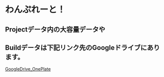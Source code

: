 # わんぷれーと！

## Projectデータ内の大容量データや
## Buildデータは下記リンク先のGoogleドライブにあります。
[GoogleDrive_OnePlate](https://x.gd/QUKv7)